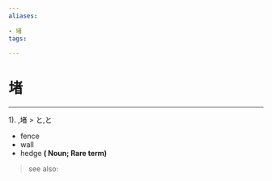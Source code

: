 ```yaml
---
aliases:
    
- 堵
tags:
    
---
```


# 堵
---
1).
,堵 > と,と

- fence
- wall
- hedge
**( Noun; Rare term)**
> see also: 
            